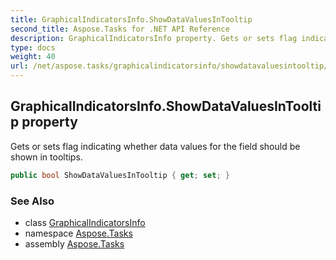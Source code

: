 ```yaml
---
title: GraphicalIndicatorsInfo.ShowDataValuesInTooltip
second_title: Aspose.Tasks for .NET API Reference
description: GraphicalIndicatorsInfo property. Gets or sets flag indicating whether data values for the field should be shown in tooltips
type: docs
weight: 40
url: /net/aspose.tasks/graphicalindicatorsinfo/showdatavaluesintooltip/
---
```

## GraphicalIndicatorsInfo.ShowDataValuesInTooltip property

Gets or sets flag indicating whether data values for the field should be shown in tooltips.

```csharp
public bool ShowDataValuesInTooltip { get; set; }
```

### See Also

* class [GraphicalIndicatorsInfo](../)
* namespace [Aspose.Tasks](../../graphicalindicatorsinfo/)
* assembly [Aspose.Tasks](../../../)


